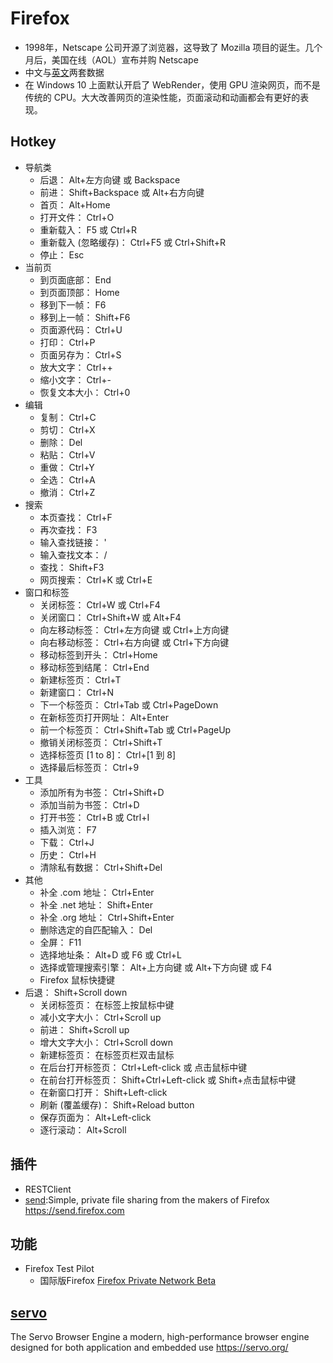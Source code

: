 # Firefox

* 1998年，Netscape 公司开源了浏览器，这导致了 Mozilla 项目的诞生。几个月后，美国在线（AOL）宣布并购 Netscape
* 中文与[英文](https://accounts.firefox.com)两套数据
* 在 Windows 10 上面默认开启了 WebRender，使用 GPU 渲染网页，而不是传统的 CPU。大大改善网页的渲染性能，页面滚动和动画都会有更好的表现。

## Hotkey

* 导航类
  - 后退： Alt+左方向键 或  Backspace
  - 前进： Shift+Backspace 或  Alt+右方向键
  - 首页：  Alt+Home
  - 打开文件： Ctrl+O
  - 重新载入： F5 或  Ctrl+R
  - 重新载入 (忽略缓存)： Ctrl+F5 或  Ctrl+Shift+R
  - 停止： Esc
* 当前页
  - 到页面底部： End
  - 到页面顶部： Home
  - 移到下一帧： F6
  - 移到上一帧： Shift+F6
  - 页面源代码： Ctrl+U
  - 打印： Ctrl+P
  - 页面另存为： Ctrl+S
  - 放大文字： Ctrl++
  - 缩小文字： Ctrl+-
  - 恢复文本大小： Ctrl+0
* 编辑
  - 复制： Ctrl+C
  - 剪切： Ctrl+X
  - 删除： Del
  - 粘贴： Ctrl+V
  - 重做： Ctrl+Y
  - 全选： Ctrl+A
  - 撤消： Ctrl+Z
* 搜索
  - 本页查找： Ctrl+F
  - 再次查找： F3
  - 输入查找链接： '
  - 输入查找文本： /
  - 查找： Shift+F3
  - 网页搜索： Ctrl+K 或  Ctrl+E
* 窗口和标签
  - 关闭标签： Ctrl+W 或  Ctrl+F4
  - 关闭窗口： Ctrl+Shift+W 或  Alt+F4
  - 向左移动标签： Ctrl+左方向键 或  Ctrl+上方向键
  - 向右移动标签： Ctrl+右方向键 或  Ctrl+下方向键
  - 移动标签到开头： Ctrl+Home
  - 移动标签到结尾： Ctrl+End
  - 新建标签页： Ctrl+T
  - 新建窗口： Ctrl+N
  - 下一个标签页： Ctrl+Tab 或  Ctrl+PageDown
  - 在新标签页打开网址： Alt+Enter
  - 前一个标签页： Ctrl+Shift+Tab 或  Ctrl+PageUp
  - 撤销关闭标签页： Ctrl+Shift+T
  - 选择标签页 [1 to 8]： Ctrl+[1 到 8]
  - 选择最后标签页： Ctrl+9
* 工具
  - 添加所有为书签： Ctrl+Shift+D
  - 添加当前为书签： Ctrl+D
  - 打开书签： Ctrl+B 或  Ctrl+I
  - 插入浏览： F7
  - 下载： Ctrl+J
  - 历史： Ctrl+H
  - 清除私有数据： Ctrl+Shift+Del
* 其他
  - 补全 .com 地址： Ctrl+Enter
  - 补全 .net 地址： Shift+Enter
  - 补全 .org 地址： Ctrl+Shift+Enter
  - 删除选定的自匹配输入： Del
  - 全屏： F11
  - 选择地址条： Alt+D 或  F6 或  Ctrl+L
  - 选择或管理搜索引擎： Alt+上方向键 或  Alt+下方向键 或  F4
  - Firefox 鼠标快捷键
* 后退： Shift+Scroll down
  - 关闭标签页： 在标签上按鼠标中键
  - 减小文字大小：  Ctrl+Scroll up
  - 前进：  Shift+Scroll up
  - 增大文字大小：  Ctrl+Scroll down
  - 新建标签页：  在标签页栏双击鼠标
  - 在后台打开标签页：  Ctrl+Left-click 或  点击鼠标中键
  - 在前台打开标签页：  Shift+Ctrl+Left-click 或  Shift+点击鼠标中键
  - 在新窗口打开： Shift+Left-click
  - 刷新 (覆盖缓存)： Shift+Reload button
  - 保存页面为：  Alt+Left-click
  - 逐行滚动：  Alt+Scroll

## 插件

* RESTClient
* [send](https://github.com/mozilla/send):Simple, private file sharing from the makers of Firefox <https://send.firefox.com>

## 功能

* Firefox Test Pilot
  - 国际版Firefox [Firefox Private Network Beta](https://private-network.firefox.com/)

## [servo](https://github.com/servo/servo)

The Servo Browser Engine a modern, high-performance browser engine designed for both application and embedded use <https://servo.org/>
